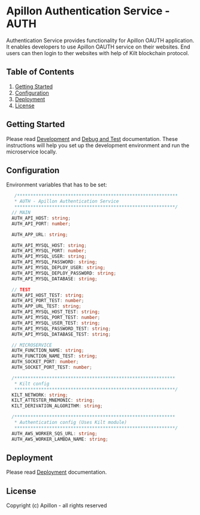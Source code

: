 # Apillon Authentication Service - AUTH

Authentication Service provides functionality for Apillon OAUTH application. It enables developers to use Apillon OAUTH service on their websites. End users can then login to ther websites with help of Kilt blockchain protocol.

## Table of Contents

1. [Getting Started](#getting-started)
2. [Configuration](#configuration)
3. [Deployment](#deployment)
4. [License](#license)

## Getting Started

Please read [Development](../../docs/development.md) and [Debug and Test](../../docs/debug-and-test.md) documentation. These instructions will help you set up the development environment and run the microservice locally.

## Configuration

Environment variables that has to be set:

```ts
   /************************************************************
   * AUTH - Apillon Authentication Service
   ************************************************************/
  // MAIN
  AUTH_API_HOST: string;
  AUTH_API_PORT: number;

  AUTH_APP_URL: string;

  AUTH_API_MYSQL_HOST: string;
  AUTH_API_MYSQL_PORT: number;
  AUTH_API_MYSQL_USER: string;
  AUTH_API_MYSQL_PASSWORD: string;
  AUTH_API_MYSQL_DEPLOY_USER: string;
  AUTH_API_MYSQL_DEPLOY_PASSWORD: string;
  AUTH_API_MYSQL_DATABASE: string;

  // TEST
  AUTH_API_HOST_TEST: string;
  AUTH_API_PORT_TEST: number;
  AUTH_APP_URL_TEST: string;
  AUTH_API_MYSQL_HOST_TEST: string;
  AUTH_API_MYSQL_PORT_TEST: number;
  AUTH_API_MYSQL_USER_TEST: string;
  AUTH_API_MYSQL_PASSWORD_TEST: string;
  AUTH_API_MYSQL_DATABASE_TEST: string;

  // MICROSERVICE
  AUTH_FUNCTION_NAME: string;
  AUTH_FUNCTION_NAME_TEST: string;
  AUTH_SOCKET_PORT: number;
  AUTH_SOCKET_PORT_TEST: number;

  /************************************************************
   * Kilt config
   ************************************************************/
  KILT_NETWORK: string;
  KILT_ATTESTER_MNEMONIC: string;
  KILT_DERIVATION_ALGORITHM: string;

  /************************************************************
   * Authentication config (Uses Kilt module)
   ************************************************************/
  AUTH_AWS_WORKER_SQS_URL: string;
  AUTH_AWS_WORKER_LAMBDA_NAME: string;
```

## Deployment

Please read [Deployment](../../docs/deployment.md) documentation.

## License

Copyright (c) Apillon - all rights reserved
